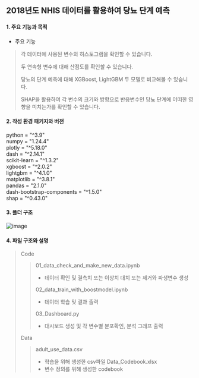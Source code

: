 ## 2018년도 NHIS 데이터를 활용하여 당뇨 단계 예측

#### 1. 주요 기능과 목적
- 주요 기능
> 각 데이터에 사용된 변수의 히스토그램을 확인할 수 있습니다.
> 
> 두 연속형 변수에 대해 산점도를 확인할 수 있습니다.
> 
> 당뇨의 단계 예측에 대해 XGBoost, LightGBM 두 모델로 비교해볼 수 있습니다.
> 
> SHAP을 활용하여 각 변수의 크기와 방향으로 반응변수인 당뇨 단계에 어떠한 영향을 미치는가를 확인할 수 있습니다.
> 


#### 2. 작성 환경 패키지와 버전
python = "^3.9"  
numpy = "1.24.4"  
plotly = "^5.18.0"  
dash = "^2.14.1"  
scikit-learn = "^1.3.2"  
xgboost = "^2.0.2"  
lightgbm = "^4.1.0"  
matplotlib = "^3.8.1"  
pandas = "2.1.0"  
dash-bootstrap-components = "^1.5.0"  
shap = "^0.43.0"  


#### 3. 폴더 구조
![image](https://github.com/Daw-ny/CodingTest_Study_3rd/assets/76687996/842b74b3-6368-437a-98da-9f1811b0f3bc)


#### 4. 파일 구조와 설명
> Code
>> 01_data_check_and_make_new_data.ipynb
>> - 데이터 확인 및 결측치 또는 이상치 대치 또는 제거와 파생변수 생성
>> 
>> 02_data_train_with_boostmodel.ipynb
>> - 데이터 학습 및 결과 출력
>>
>> 03_Dashboard.py
>> - 대시보드 생성 및 각 변수별 분포확인, 분석 그래프 출력
>>
> Data
>> adult_use_data.csv
>> - 학습을 위해 생성한 csv파일
>> Data_Codebook.xlsx
>> - 변수 정의를 위해 생성한 codebook

